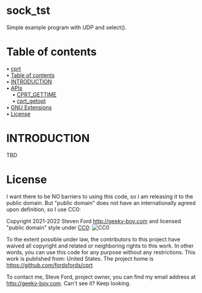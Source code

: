 # sock_tst
Simple example program with UDP and select().

# Table of contents

<!-- mdtoc-start -->
&bull; [cprt](#cprt)  
&bull; [Table of contents](#table-of-contents)  
&bull; [INTRODUCTION](#introduction)  
&bull; [APIs](#apis)  
&nbsp;&nbsp;&nbsp;&nbsp;&bull; [CPRT_GETTIME](#cprt_gettime)  
&nbsp;&nbsp;&nbsp;&nbsp;&bull; [cprt_getopt](#cprt_getopt)  
&bull; [GNU Extensions](#gnu-extensions)  
&bull; [License](#license)  
<!-- TOC created by '../mdtoc/mdtoc.pl README.md' (see https://github.com/fordsfords/mdtoc) -->
<!-- mdtoc-end -->

# INTRODUCTION

TBD

# License

I want there to be NO barriers to using this code, so I am releasing it to the public domain.  But "public domain" does not have an internationally agreed upon definition, so I use CC0:

Copyright 2021-2022 Steven Ford http://geeky-boy.com and licensed
"public domain" style under
[CC0](http://creativecommons.org/publicdomain/zero/1.0/):
![CC0](https://licensebuttons.net/p/zero/1.0/88x31.png "CC0")

To the extent possible under law, the contributors to this project have
waived all copyright and related or neighboring rights to this work.
In other words, you can use this code for any purpose without any
restrictions.  This work is published from: United States.  The project home
is https://github.com/fordsfords/cprt

To contact me, Steve Ford, project owner, you can find my email address
at http://geeky-boy.com.  Can't see it?  Keep looking.
